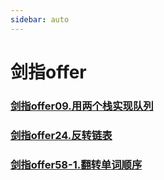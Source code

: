 ```yaml
---
sidebar: auto
---
```


# 剑指offer

### [剑指offer09.用两个栈实现队列](./剑指offer09.用两个栈实现队列.md)
### [剑指offer24.反转链表](./剑指offer24.翻转链表.md)
### [剑指offer58-1.翻转单词顺序](./剑指offer58-1.翻转字符串.md)